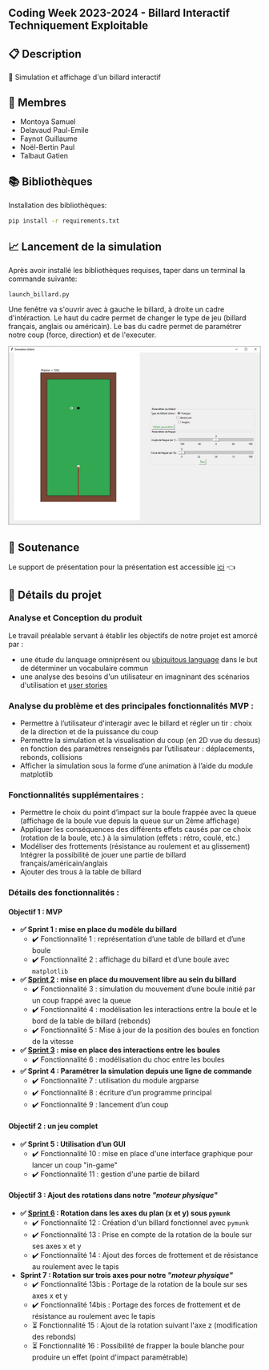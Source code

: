 ## Coding Week 2023-2024 - Billard Interactif Techniquement Exploitable

## :clipboard: Description 
:8ball: Simulation et affichage d'un billard interactif

## :construction_worker: Membres 
- Montoya Samuel
- Delavaud Paul-Emile
- Faynot Guillaume
- Noël-Bertin Paul
- Talbaut Gatien

## :books: Bibliothèques 

Installation des bibliothèques:
```bash
pip install -r requirements.txt
```
## :chart_with_upwards_trend: Lancement de la simulation 
Après avoir installé les bibliothèques requises, taper dans un terminal la commande suivante:
```bash
launch_billard.py 
```

Une fenêtre va s'ouvrir avec à gauche le billard, à droite un cadre d'intéraction.
Le haut du cadre permet de changer le type de jeu (billard français, anglais ou américain).
Le bas du cadre permet de paramétrer notre coup (force, direction) et de l'executer.

![fenêtre principale](./WorkingDocs/fenetre_principale.PNG)

## :loudspeaker: Soutenance 
Le support de présentation pour la présentation est accessible [ici](WorkingDocs/presentation.pdf) :point_left:
## :construction: Détails du projet 
### Analyse et Conception du produit
Le travail préalable servant à établir les objectifs de notre projet est amorcé par :
- une étude du lanquage omniprésent ou [ubiquitous language](WorkingDocs/ubiquitous%20language.md) dans le but de déterminer un vocabulaire commun
- une analyse des besoins d'un utilisateur en imagninant des scénarios d'utilisation et [user stories](WorkingDocs/user%20story.md)

### Analyse du problème et des principales fonctionnalités MVP :
- Permettre à l’utilisateur d'interagir avec le billard et régler un tir : choix de la direction et de la puissance du coup
- Permettre la simulation et la visualisation du coup (en 2D vue du dessus) en fonction des paramètres renseignés par l’utilisateur : déplacements, rebonds, collisions
- Afficher la simulation sous la forme d’une animation à l’aide du module matplotlib

### Fonctionnalités supplémentaires :
- Permettre le choix du point d’impact sur la boule frappée avec la queue (affichage de la boule vue depuis la queue sur un 2ème affichage)
- Appliquer les conséquences des différents effets causés par ce choix (rotation de la boule, etc.) à la simulation (effets : rétro, coulé, etc.)
- Modéliser des frottements (résistance au roulement et au glissement)
Intégrer la possibilité de jouer une partie de billard français/américain/anglais
- Ajouter des trous à la table de billard 

### Détails des fonctionnalités : 
#### Objectif 1 : MVP
- **:white_check_mark: Sprint 1 : mise en place du modèle du billard**
    - :heavy_check_mark: Fonctionnalité 1 : représentation d’une table de billard et d’une boule
    - :heavy_check_mark: Fonctionnalité 2 : affichage du billard et d’une boule avec `matplotlib`
- **:white_check_mark: [Sprint 2](WorkingDocs/gif/sprint2-rebond.gif) : mise en place du mouvement libre au sein du billard**
    - :heavy_check_mark: Fonctionnalité 3 : simulation du mouvement d’une boule initié par un coup frappé avec la queue
    - :heavy_check_mark: Fonctionnalité 4 : modélisation les interactions entre la boule et le bord de la table de billard (rebonds)
    - :heavy_check_mark: Fonctionnalité 5 : Mise à jour de la position des boules en fonction de la vitesse
- **:white_check_mark: [Sprint 3](WorkingDocs/gif/sprint3-colision.gif) : mise en place des interactions entre les boules**
    - :heavy_check_mark: Fonctionnalité 6 : modélisation du choc entre les boules
- **:white_check_mark: Sprint 4 : Paramétrer la simulation depuis une ligne de commande**
    - :heavy_check_mark: Fonctionnalité 7 : utilisation du module argparse
    - :heavy_check_mark: Fonctionnalité 8 : écriture d’un programme principal
    - :heavy_check_mark: Fonctionnalité 9 : lancement d’un coup

#### Objectif 2 : un jeu complet
- **:white_check_mark: Sprint 5 : Utilisation d’un GUI**
    - :heavy_check_mark: Fonctionnalité 10 : mise en place d'une interface graphique pour lancer un coup "in-game"
    - :heavy_check_mark: Fonctionnalité 11 : gestion d'une partie de billard

#### Objectif 3 : Ajout des rotations dans notre _"moteur physique"_
- **:white_check_mark: [Sprint 6](WorkingDocs/gif/objectif3-pymunk.gif) : Rotation dans les axes du plan (x et y) sous `pymunk`**
    - :heavy_check_mark: Fonctionnalité 12 : Création d'un billard fonctionnel avec `pymunk`
    - :heavy_check_mark: Fonctionnalité 13 : Prise en compte de la rotation de la boule sur ses axes x et y
    - :heavy_check_mark: Fonctionnalité 14 : Ajout des forces de frottement et de résistance au roulement avec le tapis
- **Sprint 7 : Rotation sur trois axes pour notre _"moteur physique"_**
    - :heavy_check_mark: Fonctionnalité 13bis : Portage de la rotation de la boule sur ses axes x et y
    - :heavy_check_mark: Fonctionnalité 14bis : Portage des forces de frottement et de résistance au roulement avec le tapis
    - :hourglass_flowing_sand: Fonctionnalité 15 : Ajout de la rotation suivant l'axe z (modification des rebonds)
    - :hourglass_flowing_sand: Fonctionnalité 16 : Possibilité de frapper la boule blanche pour produire un effet (point d'impact paramétrable)
